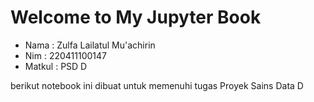 # Welcome to My Jupyter Book

*   Nama : Zulfa Lailatul Mu'achirin
*   Nim : 220411100147
*   Matkul : PSD D

berikut notebook ini dibuat untuk memenuhi tugas Proyek Sains Data D

```{tableofcontents}
```
